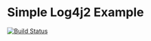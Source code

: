 # Simple Log4j2 Example

[![Build Status](https://travis-ci.org/leandrocgsi/simple-log4j2-example.svg?branch=master)](https://travis-ci.org/leandrocgsi/simple-log4j2-example)
